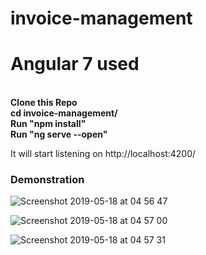 # invoice-management
<h1>Angular 7 used</h1><br>
<b>Clone this Repo</b><br>
<b>cd invoice-management/</b><br>
<b>Run "npm install"</b><br>
  <b>Run "ng serve --open"</b>
<p>It will start listening on http://localhost:4200/</p>

<h3>Demonstration</h3>

![Screenshot 2019-05-18 at 04 56 47](https://user-images.githubusercontent.com/13907970/57961771-7cbf2600-792a-11e9-9243-2a20028a64ce.png)



![Screenshot 2019-05-18 at 04 57 00](https://user-images.githubusercontent.com/13907970/57961800-c0199480-792a-11e9-8807-3a11d33388fd.png)




![Screenshot 2019-05-18 at 04 57 31](https://user-images.githubusercontent.com/13907970/57961811-daec0900-792a-11e9-9260-be31cb9b78b7.png)
